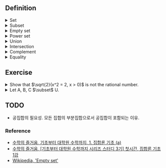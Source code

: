## Definition

<details><summary>Set</summary>

  - A collection of definable objects, i.e., it should be possible to tell clearly whether a certain object is in the set or not.
  
  - Element is an object which is in the set.
    - ex. A = { 1, 2 }. 1 $\in$ A, 3 $\notin$ A.
    - ex. B = { x | P(x) }

</details>

<details><summary>Subset</summary>

  - Given two sets A, B, if all elements of A are also in B, we can say "A is a subset of B", which is written symbolically as "$`A \subseteq B`$".
    - ex. A = { a, b }, B = { a, b, c }. $`A \subset B`$

</details>

<details><summary>Empty set</summary>

  - A set which has no elements, which is written symbolically as "$`\emptyset`$".
  
  - $`\emptyset \subset A`$ $\Leftrightarrow$ For any set A, the empty set is a subset of A.
    - The only subset of the empty set is the empty set itself.

</details>

<details><summary>Power set</summary>

  - Given a set A, power set of A is a set which has all subsets of A as element.
    - ex. C = { 1, 2 }. P(C) = { $\emptyset$, { 1 }, { 2 }, { 1, 2 } }

</details>

<details><summary>Union</summary>

  - $`\text{Let A, B $\subseteq$ U.} A \cup B := \{ x | x \in A \,or\, x \in B \}`$

</details>

<details><summary>Intersection</summary>

  - $`\text{Let A, B $\subseteq$ U.} A \cap B := \{ x | x \in A \,and\, x \in B \}`$

</details>

<details><summary>Complement</summary>

  - $`A^{\complement} := \{ x | x \notin A \}`$

</details>

<details><summary>Equality</summary>
</br>
  
$`\begin{flalign}
\text{Let A, B $\subseteq$ U.} &&\\
A = B &&\\
\Leftrightarrow A \subseteq B \,and\, B \subseteq A &&\\
\Leftrightarrow \text{If} x \in A, \,\text{then}\, x \in B \,and\, \text{if} y \in B, \,\text{then}\, y \in A.
\end{flalign}`$

</details>

## Exercise

<details><summary>Show that $\sqrt{2}(x^2 = 2, x > 0)$ is not the rational number.</summary>
  
$`\begin{flalign}
\text{Proof.} &&\\
\quad\text{Suppose } \sqrt{2} \in \mathbb{Q}. &&\\
\Leftrightarrow \sqrt{2} = \frac{q}{p}(p \neq 0 \in \mathbb{N},q \in \mathbb{N}, p \perp q) &&\\
\Leftrightarrow 2 = (\frac{q}{p})^2 &&\\
\Leftrightarrow 2p^2 = q^2 &&\\
\Leftrightarrow q = 2k(k \in \mathbb{N}) &&\\
\Leftrightarrow p^2 = 2k^2 &&\\
\Leftrightarrow q = 2k^{\prime}(k^{\prime} \in \mathbb{N}) \text{ Contradiction! a and b are coprime by the assumption.} &&\\
\therefore \sqrt{2} \notin \mathbb{Q} &&\\
\end{flalign}`$

</details>

<details><summary>Let A, B, C $\subset$ U.</summary>
  
- <details><summary>A $\cap$ (B $\cup$ C) = (A $\cap$ B) $\cup$ (A $\cap$ C)</summary>

  $`\begin{flalign}
  \text{Need to show. } &&\\
  \quad A \cap (B \cup C) \subset (A \cap B) \cup (A \cap C) \:and\: (A \cap B) \cup (A \cap C) \subset A \cap (B \cup C) &&\\
  \text{Proof.} &&\\
  \quad A \cap (B \cup C) &&\\
  \Leftrightarrow \{ x | x \in A \:and\: (x \in B \:or\: x \in C) \} &&\\
  \Leftrightarrow \{ x | (x \in A \:and\: x \in B) \:or\: (x \in A \:and\: x \in C) \} &&\\
  \Leftrightarrow \{ x | x \in A \cap B \:or\: x \in A \cap C \} &&\\
  \Leftrightarrow (A \cap B) \cup (A \cap C) &&\\
  \end{flalign}`$

  </details>

- <details><summary>A $\cup$ (B $\cap$ C) = (A $\cup$ B) $\cap$ (A $\cup$ C)</summary>

  $`\begin{flalign}
  \text{Need to show. } &&\\
  \quad A \cup (B \cap C) \subset (A \cup B) \cap (A \cup C) \:and\: (A \cup B) \cap (A \cup C) \subset A \cup (B \cap C) &&\\
  \text{Proof.} &&\\
  \quad A \cup (B \cap C) &&\\
  \Leftrightarrow \{ x | x \in A \:or\: (x \in B \:and\: x \in C) \} &&\\
  \Leftrightarrow \{ x | (x \in A \:or\: x \in B) \:and\: (x \in A \:or\: x \in C) \} &&\\
  \Leftrightarrow \{ x | x \in A \cup B \:and\: x \in A \cup C \} &&\\
  \Leftrightarrow (A \cup B) \cap (A \cup C) &&\\
  \end{flalign}`$

  </details>

- <details><summary>$(A \cup B)^{\complement} = A^{\complement} \cap B^{\complement}$</summary>

  $`\begin{flalign}
  \text{Need to show. } &&\\
  \quad (A \cup B)^{\complement} \subset A^{\complement} \cap B^{\complement} \:and\: A^{\complement} \cap B^{\complement} \subset (A \cup B)^{\complement} &&\\
  \text{Proof.} &&\\
  \quad (A \cup B)^{\complement} &&\\
  \Leftrightarrow \{ x | \neg(x \in A \:or\: x \in B) \} &&\\
  \Leftrightarrow \{ x | \neg(x \in A) \:and\: \neg(x \in B) \} &&\\
  \Leftrightarrow \{ x | x \notin A \:and\: x \notin B) \} &&\\
  \Leftrightarrow A^{\complement} \cap B^{\complement}
  \end{flalign}`$
  
  </details>

- <details><summary>$(A \cap B)^{\complement} = A^{\complement} \cup B^{\complement}$</summary>

  $`\begin{flalign}
  \text{Need to show. } &&\\
  \quad (A \cap B)^{\complement} \subset A^{\complement} \cup B^{\complement} \:and\: A^{\complement} \cup B^{\complement} \subset (A \cap B)^{\complement} &&\\
  \text{Proof.} &&\\
  \quad (A \cap B)^{\complement} &&\\
  \Leftrightarrow \{ x | \neg(x \in A \:and\: x \in B) \} &&\\
  \Leftrightarrow \{ x | \neg(x \in A) \:or\: \neg(x \in B) \} &&\\
  \Leftrightarrow \{ x | x \notin A \:or\: x \notin B) \} &&\\
  \Leftrightarrow A^{\complement} \cup B^{\complement}
  \end{flalign}`$
  
  </details>

</details>

## TODO

- 공집합의 필요성. 모든 집합의 부분집합으로서 공집합이 포함되는 이유.

### Reference

- [수학의 즐거움, 기초부터 대학원 수학까지, 1. 집합론 기초 (a)](https://youtu.be/9HUk8zays2E?feature=shared)
- [수학의 즐거움, \[기초부터 대학원 수학까지 시리즈 스터디 3기\] 첫시간, 집합론 기초 1강](https://youtu.be/PZXafFesmHI?feature=shared)
- [Wikipedia, 'Empty set'](https://en.wikipedia.org/wiki/Empty_set)
